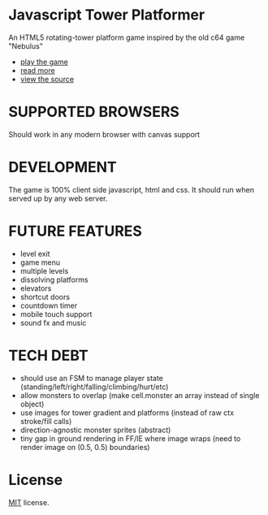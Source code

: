 Javascript Tower Platformer
===========================

An HTML5 rotating-tower platform game inspired by the old c64 game "Nebulus"

 * [play the game](http://codeincomplete.com/projects/tower-platformer/index.html)
 * [read more](http://codeincomplete.com/posts/2013/10/27/rotating_tower_platformer/)
 * [view the source](https://github.com/jakesgordon/javascript-tower-platformer)

SUPPORTED BROWSERS
==================

Should work in any modern browser with canvas support

DEVELOPMENT
===========

The game is 100% client side javascript, html and css. It should run when served up by any web server.

FUTURE FEATURES
===============

 * level exit
 * game menu
 * multiple levels
 * dissolving platforms
 * elevators
 * shortcut doors
 * countdown timer
 * mobile touch support
 * sound fx and music

TECH DEBT
=========

 * should use an FSM to manage player state (standing/left/right/falling/climbing/hurt/etc)
 * allow monsters to overlap (make cell.monster an array instead of single object)
 * use images for tower gradient and platforms (instead of raw ctx stroke/fill calls)
 * direction-agnostic monster sprites (abstract)
 * tiny gap in ground rendering in FF/IE where image wraps (need to render image on (0.5, 0.5) boundaries)

License
=======

[MIT](http://en.wikipedia.org/wiki/MIT_License) license.

